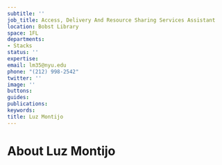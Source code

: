 ```yaml
---
subtitle: ''
job_title: Access, Delivery And Resource Sharing Services Assistant
location: Bobst Library
space: 1FL
departments:
- Stacks
status: ''
expertise: 
email: lm35@nyu.edu
phone: "(212) 998-2542"
twitter: ''
image: ''
buttons: 
guides: 
publications: 
keywords: 
title: Luz Montijo
---
```


# About Luz Montijo